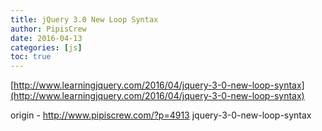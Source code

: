 ```yaml
---
title: jQuery 3.0 New Loop Syntax
author: PipisCrew
date: 2016-04-13
categories: [js]
toc: true
---
```


[http://www.learningjquery.com/2016/04/jquery-3-0-new-loop-syntax](http://www.learningjquery.com/2016/04/jquery-3-0-new-loop-syntax)

origin - http://www.pipiscrew.com/?p=4913 jquery-3-0-new-loop-syntax